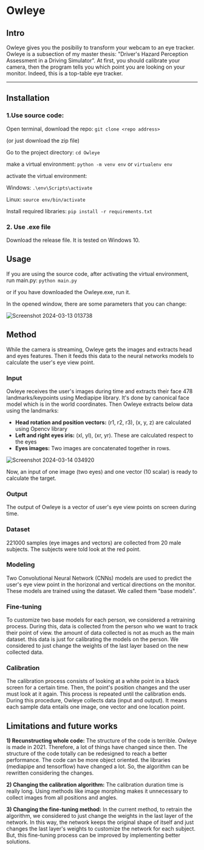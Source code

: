 # Owleye
## Intro
Owleye gives you the posibiliy to transform your webcam to an eye tracker. Owleye is a subsection of my master thesis: "Driver's Hazard Perception Assessment in a Driving Simulator".
At first, you should calibrate your camera, then the program tells you which point you are looking on your monitor. Indeed, this is a top-table eye tracker.
___
## Installation

### 1.Use source code:

Open terminal, download the repo:
`git clone <repo address>`

(or just download the zip file)

Go to the project directory:
`cd Owleye`

make a virtual environment:
`python -m venv env` or `virtualenv env`

activate the virtual environment:

Windows:
`.\env\Scripts\activate`

Linux:
`source env/bin/activate`

Install required libraries:
`pip install -r requirements.txt`

### 2. Use .exe file

Download the release file. It is tested on Windows 10.

## Usage

If you are using the source code, after activating the virtual environment, run main.py:
`python main.py`

or if you have downloaded the Owleye.exe, run it.

In the opened window, there are some parameters that you can change:

![Screenshot 2024-03-13 013738](https://github.com/MustafaLotfi/Owleye/assets/53625380/9e0996ed-560b-4329-b101-1496e51ffb17)



## Method

While the camera is streaming, Owleye gets the images and extracts head and eyes features. Then it feeds this data to the neural networks models to calculate the user's eye view point.

### Input

Owleye receives the user's images during time and extracts their face 478 landmarks/keypoints using Mediapipe library. It's done by canonical face model which is in the world coordinates. Then Owleye extracts below data using the landmarks:
- **Head rotation and position vectors:** (r1, r2, r3), (x, y, z) are calculated using Opencv library
- **Left and right eyes iris:** (xl, yl), (xr, yr). These are calculated respect to the eyes
- **Eyes images:** Two images are concatenated together in rows.

![Screenshot 2024-03-14 034920](https://github.com/MustafaLotfi/Owleye/assets/53625380/b1f44929-a867-45eb-b5be-211c5f41f08c)


Now, an input of one image (two eyes) and one vector (10 scalar) is ready to calculate the target.

### Output

The output of Owleye is a vector of user's eye view points on screen during time.

### Dataset

221000 samples (eye images and vectors) are collected from 20 male subjects. The subjects were told look at the red point.

### Modeling

Two Convolutional Neural Network (CNNs) models are used to predict the user's eye view point in the horizonal and vertical directions on the monitor. These models are trained using the dataset. We called them "base models".

### Fine-tuning

To customize two base models for each person, we considered a retraining process. During this, data is collected from the person who we want to track their point of view. the amount of data collected is not as much as the main dataset. this data is just for calibrating the models on the person. We considered to just change the weights of the last layer based on the new collected data.

### Calibration
The calibration process consists of looking at a white point in a black screen for a certain time. Then, the point's position changes and the user must look at it again. This process is repeated until the calibration ends. During this procedure, Owleye collects data (input and output). It means each sample data entails one image, one vector and one location point.


## Limitations and future works
**1) Recunstructing whole code:** The structure of the code is terrible. Owleye is made in 2021. Therefore, a lot of things have changed since then. The structure of the code totally can be redesigned to reach a better performance. The code can be more object oriented. the libraries (mediapipe and tensorflow) have changed a lot. So, the algorithm can be rewritten considering the changes.

**2) Changing the calibration algorithm:** The calibration duration time is really long. Using methods like image morphing makes it unnecessary to collect images from all positions and angles.

**3) Changing the fine-tuning method:** In the current method, to retrain the algorithm, we considered to just change the weights in the last layer of the network. In this way, the network keeps the original shape of itself and just changes the last layer's weights to customize the network for each subject. But, this fine-tuning process can be improved by implementing better solutions.
